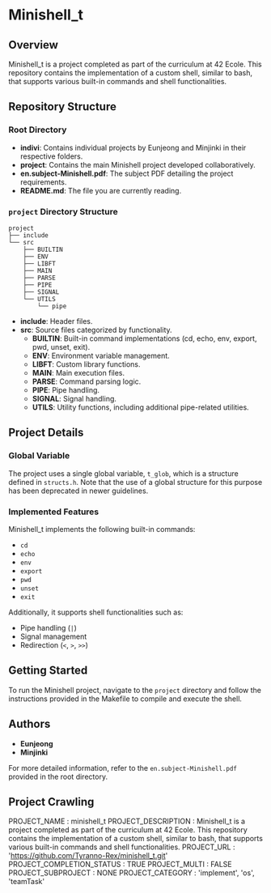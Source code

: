 # Minishell_t

## Overview
Minishell_t is a project completed as part of the curriculum at 42 Ecole. This repository contains the implementation of a custom shell, similar to bash, that supports various built-in commands and shell functionalities.

## Repository Structure

### Root Directory
- **indivi**: Contains individual projects by Eunjeong and Minjinki in their respective folders.
- **project**: Contains the main Minishell project developed collaboratively.
- **en.subject-Minishell.pdf**: The subject PDF detailing the project requirements.
- **README.md**: The file you are currently reading.

### `project` Directory Structure
```
project
├── include
└── src
    ├── BUILTIN
    ├── ENV
    ├── LIBFT
    ├── MAIN
    ├── PARSE
    ├── PIPE
    ├── SIGNAL
    └── UTILS
        └── pipe
```
- **include**: Header files.
- **src**: Source files categorized by functionality.
  - **BUILTIN**: Built-in command implementations (cd, echo, env, export, pwd, unset, exit).
  - **ENV**: Environment variable management.
  - **LIBFT**: Custom library functions.
  - **MAIN**: Main execution files.
  - **PARSE**: Command parsing logic.
  - **PIPE**: Pipe handling.
  - **SIGNAL**: Signal handling.
  - **UTILS**: Utility functions, including additional pipe-related utilities.

## Project Details

### Global Variable
The project uses a single global variable, `t_glob`, which is a structure defined in `structs.h`. Note that the use of a global structure for this purpose has been deprecated in newer guidelines.

### Implemented Features
Minishell_t implements the following built-in commands:
- `cd`
- `echo`
- `env`
- `export`
- `pwd`
- `unset`
- `exit`

Additionally, it supports shell functionalities such as:
- Pipe handling (`|`)
- Signal management
- Redirection (`<`, `>`, `>>`)

## Getting Started
To run the Minishell project, navigate to the `project` directory and follow the instructions provided in the Makefile to compile and execute the shell.

## Authors
- **Eunjeong**
- **Minjinki**

For more detailed information, refer to the `en.subject-Minishell.pdf` provided in the root directory.


## Project Crawling

PROJECT_NAME : minishell_t
PROJECT_DESCRIPTION : Minishell_t is a project completed as part of the curriculum at 42 Ecole. This repository contains the implementation of a custom shell, similar to bash, that supports various built-in commands and shell functionalities.
PROJECT_URL : 'https://github.com/Tyranno-Rex/minishell_t.git'
PROJECT_COMPLETION_STATUS : TRUE
PROJECT_MULTI : FALSE
PROJECT_SUBPROJECT : NONE
PROJECT_CATEGORY : 'implement', 'os', 'teamTask'